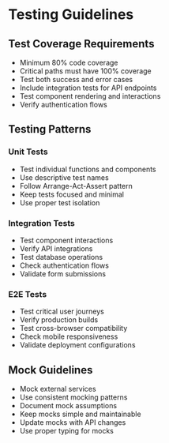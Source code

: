 # Testing Guidelines

## Test Coverage Requirements
- Minimum 80% code coverage
- Critical paths must have 100% coverage
- Test both success and error cases
- Include integration tests for API endpoints
- Test component rendering and interactions
- Verify authentication flows

## Testing Patterns
### Unit Tests
- Test individual functions and components
- Use descriptive test names
- Follow Arrange-Act-Assert pattern
- Keep tests focused and minimal
- Use proper test isolation

### Integration Tests
- Test component interactions
- Verify API integrations
- Test database operations
- Check authentication flows
- Validate form submissions

### E2E Tests
- Test critical user journeys
- Verify production builds
- Test cross-browser compatibility
- Check mobile responsiveness
- Validate deployment configurations

## Mock Guidelines
- Mock external services
- Use consistent mocking patterns
- Document mock assumptions
- Keep mocks simple and maintainable
- Update mocks with API changes
- Use proper typing for mocks
